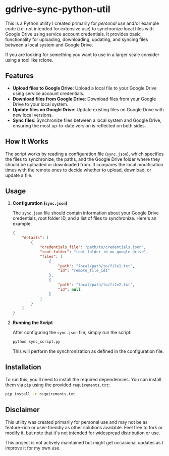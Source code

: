 # gdrive-sync-python-util

This is a Python utility I created primarily for *personal use* and/or example code (i.e. not intended for extensive use)
to synchronize local files with Google Drive using service account credentials.
It provides basic functionality for uploading, downloading, updating, and syncing files between a local system and Google Drive.

If you are looking for something you want to use in a larger scale consider using a tool like rclone.

## Features

- **Upload files to Google Drive**: Upload a local file to your Google Drive using service account credentials.
- **Download files from Google Drive**: Download files from your Google Drive to your local system.
- **Update files on Google Drive**: Update existing files on Google Drive with new local versions.
- **Sync files**: Synchronize files between a local system and Google Drive, ensuring the most up-to-date version is reflected on both sides.

## How It Works

The script works by reading a configuration file (`sync.json`),
which specifies the files to synchronize,
the paths, and the Google Drive folder where they should be uploaded or downloaded from.
It compares the local modification times with the remote ones to decide whether to upload, download, or update a file.

## Usage

1. **Configuration (`sync.json`)**

    The `sync.json` file should contain information about your Google Drive credentials, root folder ID, and a list of files to synchronize. Here's an example:

    ```json
    {
        "details": [
            {
                "credentials_file": "path/to/credentials.json",
                "root_folder": "root_folder_id_on_google_drive",
                "files": [
                    {
                        "path": "local/path/to/file1.txt",
                        "id": "remote_file_id1"
                    },
                    {
                        "path": "local/path/to/file2.txt",
                        "id": null
                    }
                ]
            }
        ]
    }
    ```

2. **Running the Script**

    After configuring the `sync.json` file, simply run the script:

    ```bash
    python sync_script.py
    ```

    This will perform the synchronization as defined in the configuration file.

## Installation

To run this, you'll need to install the required dependencies. You can install them via `pip` using the provided `requirements.txt`:

```bash
pip install -r requirements.txt
```

## Disclaimer

This utility was created primarily for personal use and may not be as feature-rich or user-friendly as other solutions available.
Feel free to fork or modify it,
but note that it's not intended for widespread distribution or use.

This project is not actively maintained but might get occasional updates as I improve it for my own use.
